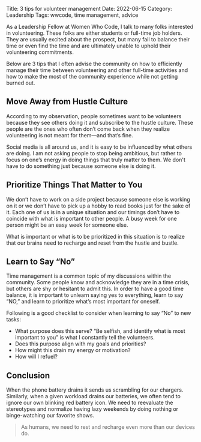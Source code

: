 Title: 3 tips for volunteer management
Date: 2022-06-15
Category: Leadership
Tags: wwcode, time management, advice

As a Leadership Fellow at Women Who Code, I talk to many folks interested in volunteering. These folks are either students or full-time job holders. They are usually excited about the prospect, but many fail to balance their time or even find the time and are ultimately unable to uphold their volunteering commitments.

Below are 3 tips that I often advise the community on how to efficiently manage their time between volunteering and other full-time activities and how to make the most of the community experience while not getting burned out.

## Move Away from Hustle Culture

According to my observation, people sometimes want to be volunteers because they see others doing it and subscribe to the hustle culture. These people are the ones who often don’t come back when they realize volunteering is not meant for them—and that’s fine.

Social media is all around us, and it is easy to be influenced by what others are doing. I am not asking people to stop being ambitious, but rather to focus on one’s energy in doing things that truly matter to them. We don't have to do something just because someone else is doing it.

## Prioritize Things That Matter to You

We don’t have to work on a side project because someone else is working on it or we don’t have to pick up a hobby to read books just for the sake of it. Each one of us is in a unique situation and our timings don’t have to coincide with what is important to other people. A busy week for one person might be an easy week for someone else.

What is important or what is to be prioritized in this situation is to realize that our brains need to recharge and reset from the hustle and bustle.

## Learn to Say “No”

Time management is a common topic of my discussions within the community. Some people know and acknowledge they are in a time crisis, but others are shy or hesitant to admit this. In order to have a good time balance, it is important to unlearn saying yes to everything, learn to say “NO,” and learn to prioritize what’s most important for oneself.

Following is a good checklist to consider when learning to say “No” to new tasks:

- What purpose does this serve? “Be selfish, and identify what is most important to you” is what I constantly tell the volunteers.
- Does this purpose align with my goals and priorities?
- How might this drain my energy or motivation?
- How will I refuel?

## Conclusion
When the phone battery drains it sends us scrambling for our chargers. Similarly, when a given workload drains our batteries, we often tend to ignore our own blinking red battery icon. We need to reevaluate the stereotypes and normalize having lazy weekends by doing nothing or binge-watching our favorite shows.

> As humans, we need to rest and recharge even more than our devices do.

